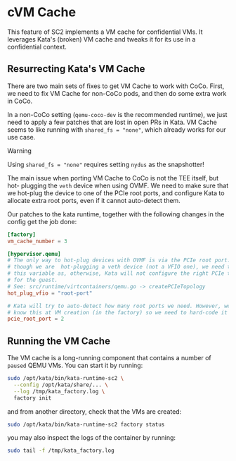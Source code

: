 # cVM Cache

This feature of SC2 implements a VM cache for confidential VMs. It leverages
Kata's (broken) VM cache and tweaks it for its use in a confidential context.

## Resurrecting Kata's VM Cache

There are two main sets of fixes to get VM Cache to work with CoCo. First, we
need to fix VM Cache for non-CoCo pods, and then do some extra work in CoCo.

In a non-CoCo setting (`qemu-coco-dev` is the recommended runtime), we just
need to apply a few patches that are lost in open PRs in Kata. VM Cache seems
to like running with `shared_fs = "none"`, which already works for our use case.

> [!WARNING]
> Using `shared_fs = "none"` requires setting `nydus` as the snapshotter!

The main issue when porting VM Cache to CoCo is not the TEE itself, but hot-
plugging the `veth` device when using OVMF. We need to make sure that we
hot-plug the device to one of the PCIe root ports, and configure Kata to
allocate extra root ports, even if it cannot auto-detect them.

Our patches to the kata runtime, together with the following changes in the
config get the job done:

```toml
[factory]
vm_cache_number = 3

[hypervisor.qemu]
# The only way to hot-plug devices with OVMF is via the PCIe root port. Even
# though we are  hot-plugging a veth device (not a VFIO one), we need to set
# this variable as, otherwise, Kata will not configure the right PCIe topology
# for the guest.
# See: src/runtime/virtcontainers/qemu.go -> createPCIeTopology
hot_plug_vfio = "root-port"

# Kata will try to auto-detect how many root ports we need. However, we do not
# know this at VM creation (in the factory) so we need to hard-code it here
pcie_root_port = 2
```

## Running the VM Cache

The VM cache is a long-running component that contains a number of `paused`
QEMU VMs. You can start it  by running:

```bash
sudo /opt/kata/bin/kata-runtime-sc2 \
  --config /opt/kata/share/... \
  --log /tmp/kata_factory.log \
  factory init
```

and from another directory, check that the VMs are created:

```bash
sudo /opt/kata/bin/kata-runtime-sc2 factory status
```

you may also inspect the logs of the container by running:

```bash
sudo tail -f /tmp/kata_factory.log
```
